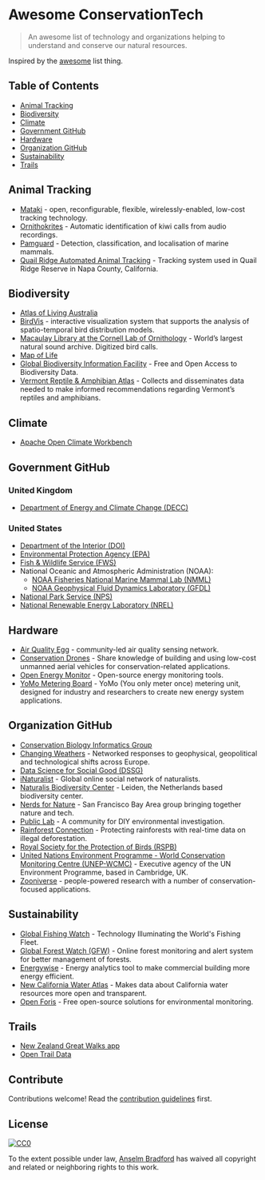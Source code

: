 # Awesome ConservationTech

> An awesome list of technology and organizations helping to understand and conserve our natural resources.

Inspired by the [awesome](https://github.com/sindresorhus/awesome) list thing.

## Table of Contents

- [Animal Tracking](#animal-tracking)
- [Biodiversity](#biodiversity)
- [Climate](#climate)
- [Government GitHub](#government-github)
- [Hardware](#hardware)
- [Organization GitHub](#organization-github)
- [Sustainability](#sustainability)
- [Trails](#trails)

## Animal Tracking
- [Mataki](http://mataki.org/) - open, reconfigurable, flexible, wirelessly-enabled, low-cost tracking technology.
- [Ornithokrites](https://github.com/tracek/Ornithokrites) - Automatic identification of kiwi calls from audio recordings.
- [Pamguard](http://sourceforge.net/projects/pamguard/) - Detection, classification, and localisation of marine mammals.
- [Quail Ridge Automated Animal Tracking](https://github.com/QRAAT/QRAAT) - Tracking system used in Quail Ridge Reserve in Napa County, California.

## Biodiversity
- [Atlas of Living Australia](https://github.com/AtlasOfLivingAustralia/)
- [BirdVis](https://github.com/ViDA-NYU/birdvis) - interactive visualization system that supports the analysis of spatio-temporal bird distribution models.
- [Macaulay Library at the Cornell Lab of Ornithology](https://github.com/MacaulayLibrary) - World’s largest natural sound archive. Digitized bird calls.
- [Map of Life](https://github.com/MapOfLife)
- [Global Biodiversity Information Facility](https://github.com/gbif) - Free and Open Access to Biodiversity Data.
- [Vermont Reptile & Amphibian Atlas](http://vtherpatlas.org/) - Collects and disseminates data needed to make informed recommendations regarding Vermont’s reptiles and amphibians.

## Climate
- [Apache Open Climate Workbench](https://github.com/apache/climate)

## Government GitHub
### United Kingdom
- [Department of Energy and Climate Change (DECC)](https://github.com/decc)

### United States
- [Department of the Interior (DOI)](https://github.com/usinterior)
- [Environmental Protection Agency (EPA)](https://github.com/usepa)
- [Fish & Wildlife Service (FWS)](https://github.com/USFWS)
- National Oceanic and Atmospheric Administration (NOAA):
  - [NOAA Fisheries National Marine Mammal Lab (NMML)](https://github.com/NMML)
  - [NOAA Geophysical Fluid Dynamics Laboratory (GFDL)](https://github.com/noaa-gfdl)
- [National Park Service (NPS)](https://github.com/nationalparkservice)
- [National Renewable Energy Laboratory (NREL)](https://github.com/NREL)

## Hardware
- [Air Quality Egg](http://airqualityegg.com) - community-led air quality sensing network.
- [Conservation Drones](http://conservationdrones.org) - Share knowledge of building and using low-cost unmanned aerial vehicles for conservation-related applications.
- [Open Energy Monitor](https://github.com/openenergymonitor) - Open-source energy monitoring tools.
- [YoMo Metering Board](http://yomo.sourceforge.net/) - YoMo (You only meter once) metering unit, designed for industry and researchers to create new energy system applications.

## Organization GitHub
- [Conservation Biology Informatics Group](https://github.com/cbig)
- [Changing Weathers](http://www.changingweathers.net/en/episodes) - Networked responses to geophysical, geopolitical and technological shifts across Europe.
- [Data Science for Social Good (DSSG)](https://github.com/dssg)
- [iNaturalist](https://github.com/inaturalist/) - Global online social network of naturalists.
- [Naturalis Biodiversity Center](https://github.com/naturalis) - Leiden, the Netherlands based biodiversity center.
- [Nerds for Nature](https://github.com/nerdsfornature) - San Francisco Bay Area group bringing together nature and tech.
- [Public Lab](https://github.com/publiclab) - A community for DIY environmental investigation.
- [Rainforest Connection](https://github.com/rfcx) - Protecting rainforests with real-time data on illegal deforestation.
- [Royal Society for the Protection of Birds (RSPB)](https://github.com/RSPB)
- [United Nations Environment Programme - World Conservation Monitoring Centre (UNEP-WCMC)](https://github.com/unepwcmc) - Executive agency of the UN Environment Programme, based in Cambridge, UK.
- [Zooniverse](https://github.com/zooniverse) - people-powered research with a number of conservation-focused applications.

## Sustainability
- [Global Fishing Watch](https://github.com/GlobalFishingWatch) - Technology Illuminating the World's Fishing Fleet.
- [Global Forest Watch (GFW)](https://github.com/Vizzuality/gfw) -  Online forest monitoring and alert system for better management of forests.
- [Energywise](https://github.com/dssg/energywise) - Energy analytics tool to make commercial building more energy efficient.
- [New California Water Atlas](https://github.com/NewCaliforniaWaterAtlas) - Makes data about California water resources more open and transparent.
- [Open Foris](https://github.com/openforis) - Free open-source solutions for environmental monitoring.

## Trails
- [New Zealand Great Walks app](https://github.com/greatwalks)
- [Open Trail Data](https://github.com/opentraildata)


## Contribute

Contributions welcome! Read the [contribution guidelines](contributing.md) first.


## License

[![CC0](http://i.creativecommons.org/p/zero/1.0/88x31.png)](http://creativecommons.org/publicdomain/zero/1.0/)

To the extent possible under law, [Anselm Bradford](http://twitter.com/anselmbradford) has waived all copyright and related or neighboring rights to this work.
